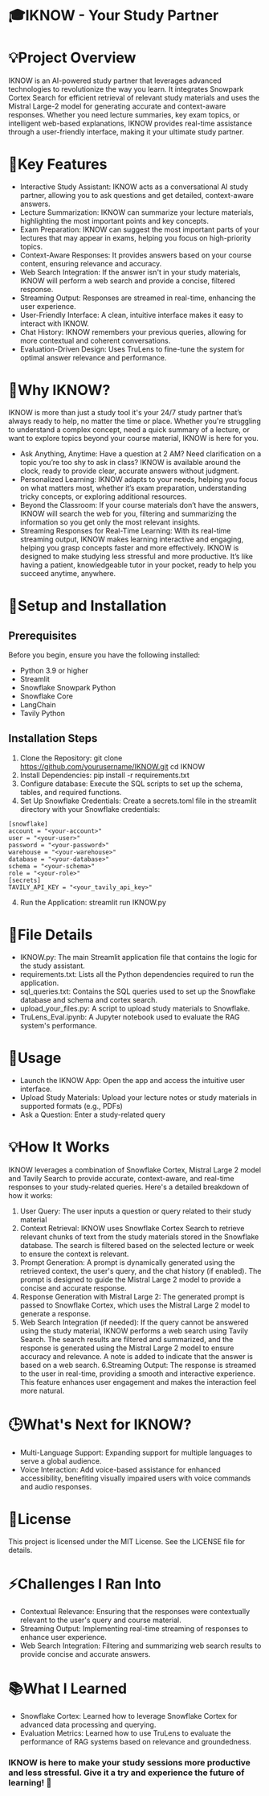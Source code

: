 # 🎓IKNOW - Your Study Partner
# 💡Project Overview
IKNOW is an AI-powered study partner that leverages advanced technologies to revolutionize the way you learn. It integrates Snowpark Cortex Search for efficient retrieval of relevant study materials and uses the Mistral Large-2 model for generating accurate and context-aware responses. Whether you need lecture summaries, key exam topics, or intelligent web-based explanations, IKNOW provides real-time assistance through a user-friendly interface, making it your ultimate study partner.

# 🌟Key Features
- Interactive Study Assistant: IKNOW acts as a conversational AI study partner, allowing you to ask questions and get detailed, context-aware answers.
- Lecture Summarization: IKNOW can summarize your lecture materials, highlighting the most important points and key concepts.
- Exam Preparation: IKNOW can suggest the most important parts of your lectures that may appear in exams, helping you focus on high-priority topics.
- Context-Aware Responses: It provides answers based on your course content, ensuring relevance and accuracy.
- Web Search Integration: If the answer isn't in your study materials, IKNOW will perform a web search and provide a concise, filtered response.
- Streaming Output: Responses are streamed in real-time, enhancing the user experience.
- User-Friendly Interface: A clean, intuitive interface makes it easy to interact with IKNOW.
- Chat History: IKNOW remembers your previous queries, allowing for more contextual and coherent conversations.
- Evaluation-Driven Design: Uses TruLens to fine-tune the system for optimal answer relevance and performance.

# 🎯Why IKNOW?
IKNOW is more than just a study tool it's your 24/7 study partner that’s always ready to help, no matter the time or place. Whether you're struggling to understand a complex concept, need a quick summary of a lecture, or want to explore topics beyond your course material, IKNOW is here for you.
- Ask Anything, Anytime: Have a question at 2 AM? Need clarification on a topic you’re too shy to ask in class? IKNOW is available around the clock, ready to provide clear, accurate answers without judgment.
- Personalized Learning: IKNOW adapts to your needs, helping you focus on what matters most, whether it’s exam preparation, understanding tricky concepts, or exploring additional resources.
- Beyond the Classroom: If your course materials don’t have the answers, IKNOW will search the web for you, filtering and summarizing the information so you get only the most relevant insights.
- Streaming Responses for Real-Time Learning: With its real-time streaming output, IKNOW makes learning interactive and engaging, helping you grasp concepts faster and more effectively.
IKNOW is designed to make studying less stressful and more productive. It’s like having a patient, knowledgeable tutor in your pocket, ready to help you succeed anytime, anywhere.

# 🚀Setup and Installation
## Prerequisites
Before you begin, ensure you have the following installed:
- Python 3.9 or higher
- Streamlit
- Snowflake Snowpark Python
- Snowflake Core
- LangChain
- Tavily Python
## Installation Steps
1. Clone the Repository: git clone https://github.com/yourusername/IKNOW.git
cd IKNOW
2. Install Dependencies: pip install -r requirements.txt
3. Configure database: Execute the SQL scripts to set up the schema, tables, and required functions.
4. Set Up Snowflake Credentials: Create a secrets.toml file in the streamlit directory with your Snowflake credentials:
```
[snowflake]
account = "<your-account>"
user = "<your-user>"
password = "<your-password>"
warehouse = "<your-warehouse>"
database = "<your-database>"
schema = "<your-schema>"
role = "<your-role>"   
[secrets]
TAVILY_API_KEY = "<your_tavily_api_key>"
```
4. Run the Application: streamlit run IKNOW.py

# 📂File Details
- IKNOW.py: The main Streamlit application file that contains the logic for the study assistant.
- requirements.txt: Lists all the Python dependencies required to run the application.
- sql_queries.txt: Contains the SQL queries used to set up the Snowflake database and schema and cortex search.
- upload_your_files.py: A script to upload study materials to Snowflake.
- TruLens_Eval.ipynb: A Jupyter notebook used to evaluate the RAG system's performance.

# 🔌Usage
- Launch the IKNOW App: Open the app and access the intuitive user interface.
- Upload Study Materials: Upload your lecture notes or study materials in supported formats (e.g., PDFs)
- Ask a Question: Enter a study-related query

# 💡How It Works
IKNOW leverages a combination of Snowflake Cortex, Mistral Large 2 model and Tavily Search to provide accurate, context-aware, and real-time responses to your study-related queries. Here's a detailed breakdown of how it works:
1. User Query:
   The user inputs a question or query related to their study material
2. Context Retrieval:
   IKNOW uses Snowflake Cortex Search to retrieve relevant chunks of text from the study materials stored in the Snowflake database. The search is filtered based on the selected lecture or week to ensure the context is relevant.
3. Prompt Generation:
   A prompt is dynamically generated using the retrieved context, the user's query, and the chat history (if enabled). The prompt is designed to guide the Mistral Large 2 model to provide a concise and accurate response.
4. Response Generation with Mistral Large 2:
The generated prompt is passed to Snowflake Cortex, which uses the Mistral Large 2 model to generate a response.
5. Web Search Integration (if needed):
   If the query cannot be answered using the study material, IKNOW performs a web search using Tavily Search. The search results are filtered and summarized, and the response is generated using the Mistral Large 2 model 
   to ensure accuracy and relevance. A note is added to indicate that the answer is based on a web search.
6.Streaming Output:
  The response is streamed to the user in real-time, providing a smooth and interactive experience. This feature enhances user engagement and makes the interaction feel more natural.

# 🕒What's Next for IKNOW?
- Multi-Language Support: Expanding support for multiple languages to serve a global audience.
- Voice Interaction: Add voice-based assistance for enhanced accessibility, benefiting visually impaired users with voice commands and audio responses.

# 📝License
This project is licensed under the MIT License. See the LICENSE file for details.

# ⚡Challenges I Ran Into
- Contextual Relevance: Ensuring that the responses were contextually relevant to the user's query and course material.
- Streaming Output: Implementing real-time streaming of responses to enhance user experience.
- Web Search Integration: Filtering and summarizing web search results to provide concise and accurate answers.

# 📚What I Learned
- Snowflake Cortex: Learned how to leverage Snowflake Cortex for advanced data processing and querying.
- Evaluation Metrics: Learned how to use TruLens to evaluate the performance of RAG systems based on relevance and groundedness.

### IKNOW is here to make your study sessions more productive and less stressful. Give it a try and experience the future of learning! 🚀




